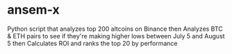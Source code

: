 # ansem-x
Python script that analyzes top 200 altcoins on Binance then Analyzes BTC &amp; ETH pairs to see if they're making higher lows between July 5 and August 5 then Calculates ROI and ranks the top 20 by performance
